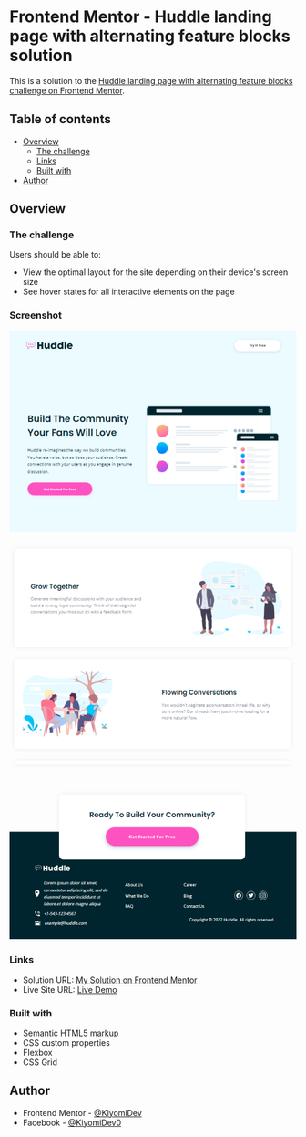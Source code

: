 # Frontend Mentor - Huddle landing page with alternating feature blocks solution

This is a solution to the [Huddle landing page with alternating feature blocks challenge on Frontend Mentor](https://www.frontendmentor.io/challenges/huddle-landing-page-with-alternating-feature-blocks-5ca5f5981e82137ec91a5100).

## Table of contents

- [Overview](#overview)
  - [The challenge](#the-challenge)
  - [Links](#links)
  - [Built with](#built-with)
- [Author](#author)


## Overview

### The challenge

Users should be able to:

- View the optimal layout for the site depending on their device's screen size
- See hover states for all interactive elements on the page

### Screenshot

![](./images/screenshot-1.PNG)
![](./images/screenshot-2.PNG)
![](./images/screenshot-3.PNG)


### Links

- Solution URL: [My Solution on Frontend Mentor](https://www.frontendmentor.io/solutions/responsive-landing-page-using-css-grid-and-flexbox-upCWAooAID)
- Live Site URL: [Live Demo](https://kiyomidev.github.io/huddle-landing-page/)


### Built with

- Semantic HTML5 markup
- CSS custom properties
- Flexbox
- CSS Grid


## Author

- Frontend Mentor - [@KiyomiDev](https://www.frontendmentor.io/profile/kiyomidev)
- Facebook - [@KiyomiDev0](https://www.facebook.com/KiyomiDev0)